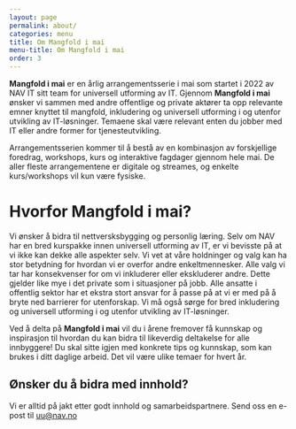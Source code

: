 ```yaml
---
layout: page
permalink: about/
categories: menu
title: Om Mangfold i mai
menu-title: Om Mangfold i mai
order: 3
---
```


**Mangfold i mai** er en årlig arrangementsserie i mai som startet i 2022 av NAV IT sitt team for universell utforming av IT. 
Gjennom **Mangfold i mai** ønsker vi sammen med andre offentlige og private aktører ta opp relevante emner knyttet til mangfold, inkludering og universell utforming i og utenfor utvikling av IT-løsninger. Temaene skal være relevant enten du jobber med IT eller andre former for tjenesteutvikling.

Arrangementsserien kommer til å bestå av en kombinasjon av forskjellige foredrag, workshops, kurs og interaktive fagdager gjennom hele mai. De aller fleste arrangementene er digitale og streames, og enkelte kurs/workshops vil kun være fysiske. 

# Hvorfor Mangfold i mai?
Vi ønsker å bidra til nettversksbygging og personlig læring. Selv om NAV har en bred kurspakke innen universell utforming av IT, er vi bevisste på at vi ikke kan dekke alle aspekter selv. 
Vi vet at våre holdninger og valg kan ha stor betydning for hvordan vi er overfor andre enkeltmennesker. Alle valg vi tar har konsekvenser for om vi inkluderer eller ekskluderer andre. Dette gjelder like mye i det private som i situasjoner på jobb.
Alle ansatte i offentlig sektor har et ekstra stort ansvar for å passe på at vi er med på å bryte ned barrierer for utenforskap. Vi må også sørge for bred inkludering og universell utforming i og utenfor utvikling av IT-løsninger. 

Ved å delta på **Mangfold i mai** vil du i årene fremover få kunnskap og inspirasjon til hvordan du kan bidra til likeverdig deltakelse for alle innbyggere! Du skal sitte igjen med konkrete tips og kunnskap, som kan brukes i ditt daglige arbeid. Det vil være ulike temaer for hvert år.

## Ønsker du å bidra med innhold?
Vi er alltid på jakt etter godt innhold og samarbeidspartnere. Send oss en e-post til uu@nav.no
